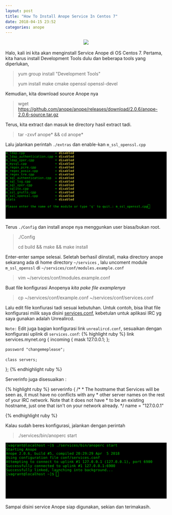 ```yaml
---
layout: post
title: "How To Install Anope Service In Centos 7"
date: 2018-04-15 23:52
categories: anope
---
```

<div align="center">
    <img src="http://www.anope.org/cpanel/static/logo.png">
</div>

Halo, kali ini kita akan menginstall Service Anope di OS Centos 7.
Pertama, kita harus install Development Tools dulu dan beberapa tools yang diperlukan, 
> yum group install "Development Tools"
> 
> yum install make cmake openssl openssl-devel 

Kemudian, kita download source Anope nya 

> wget https://github.com/anope/anope/releases/download/2.0.6/anope-2.0.6-source.tar.gz

Terus, kita extract dan masuk ke directory hasil extract tadi.
> tar -zxvf anope* && cd anope*

Lalu jalankan perintah `./extras` dan enable-kan `m_ssl_openssl.cpp` 
<div align="center">
    <img src="https://raw.githubusercontent.com/havidzc0de/havidzc0de.github.io/master/assets/images/m_ssl_openssl.cpp.png">
</div>


Terus `./Config` dan install anope nya menggunkan user biasa/bukan root.
> ./Config
> 
> cd build && make && make install

Enter-enter sampe selesai.
Seletah berhasil diinstall, maka directory anope sekarang ada di home directory `~/services` , lalu uncoment module `m_ssl_openssl` di `~/services/conf/modules.example.conf`

> vim ~/services/conf/modules.example.conf

Buat file konfigurasi Anopenya _kita pake file examplenya_
> cp ~/services/conf/example.conf ~/services/conf/services.conf

Lalu edit file konfiurasi tadi sesuai kebutuhan. Untuk contoh, bisa lihat file konfigurasi milik saya disini [services.conf](https://raw.githubusercontent.com/havidzc0de/havidzc0de.github.io/master/assets/files/services.conf), kebetulan untuk aplikasi IRC yg saya gunakan adalah Unrealircd.

``Note:`` Edit juga bagian konfigurasi link `unrealircd.conf`, sesuaikan dengan konfigurasi uplink di `services.conf`:
{% highlight ruby %}
link services.mynet.org
{
    incoming {
        mask 127.0.0.1;
    };

    password "changemeplease";

    class servers;
};
{% endhighlight ruby %}

Serverinfo juga disesuaikan :

{% highlight ruby %}
serverinfo
{
    /*
     * The hostname that Services will be seen as, it must have no conflicts with any
     * other server names on the rest of your IRC network. Note that it does not have
     * to be an existing hostname, just one that isn't on your network already.
     */
    name = "127.0.0.1"

{% endhighlight ruby %}

Kalau sudah beres konfigurasi, jalankan dengan perintah 
> ./services/bin/anoperc start

<div align="center">
    <img src="https://raw.githubusercontent.com/havidzc0de/havidzc0de.github.io/master/assets/images/start.png">
</div>

Sampai disini service Anope siap digunakan, sekian dan terimakasih.






